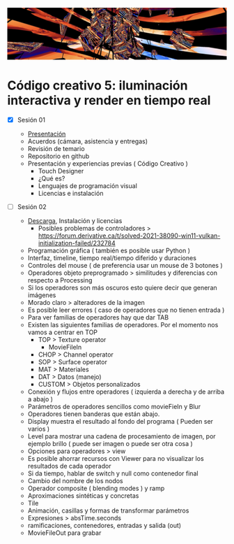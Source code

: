![portada](https://github.com/EmilioOcelotl/cc5-2023-I/blob/main/IMG_5776.jpeg)

# Código creativo 5: iluminación interactiva y render en tiempo real

- [x] Sesión 01

  - [Presentación](https://emilioocelotl.github.io/)
  - Acuerdos (cámara, asistencia y entregas)
  - Revisión de temario 
  - Repositorio en github 
  - Presentación y experiencias previas ( Código Creativo )  
    - Touch Designer 
    - ¿Qué es?
    - Lenguajes de programación visual 
    - Licencias e instalación
  
  
- [ ] Sesión 02
  
  - [Descarga](https://derivative.ca/download), Instalación y licencias 
    - Posibles problemas de controladores > https://forum.derivative.ca/t/solved-2021-38090-win11-vulkan-initialization-failed/232784
  - Programación gráfica ( también es posible usar Python )  
  - Interfaz, timeline, tiempo real/tiempo diferido y duraciones 
  - Controles del mouse ( de preferencia usar un mouse de 3 botones ) 
  - Operadores objeto preprogramado > similitudes y diferencias con respecto a Processing  
  - Si los operadores son más oscuros esto quiere decir que generan imágenes 
  - Morado claro > alteradores de la imagen 
  - Es posible leer errores ( caso de operadores que no tienen entrada ) 
  - Para ver familias de operadores hay que dar TAB
  - Existen las siguientes familias de operadores. Por el momento nos vamos a centrar en TOP  
    - TOP > Texture operator 
       - MovieFileIn 
    - CHOP > Channel operator 
    - SOP > Surface operator 
    - MAT > Materiales 
    - DAT > Datos (manejo) 
    - CUSTOM > Objetos personalizados 
  - Conexión y flujos entre operadores ( izquierda a derecha y de arriba a abajo ) 
  - Parámetros de operadores sencillos como movieFieIn y Blur 
  - Operadores tienen banderas que están abajo.
  - Display muestra el resultado al fondo del programa ( Pueden ser varios ) 
  - Level para mostrar una cadena de procesamiento de imagen, por ejemplo brillo ( puede ser imagen o puede ser otra cosa ) 
  - Opciones para operadores > view   
  - Es posible ahorrar recursos con Viewer para no visualizar los resultados de cada operador 
  - Si da tiempo, hablar de switch y null como contenedor final 
  - Cambio del nombre de los nodos 
  - Operador composite ( blending modes ) y ramp 
  - Aproximaciones sintéticas y concretas  
  - Tile    
  - Animación, casillas y formas de transformar parámetros
  - Expresiones > absTime.seconds
  - ramificaciones, contenedores, entradas y salida (out) 
  - MovieFileOut para grabar
